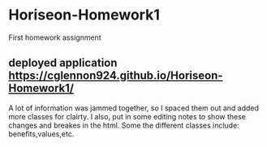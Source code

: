 # Horiseon-Homework1
First homework assignment

## deployed application  https://cglennon924.github.io/Horiseon-Homework1/

A lot of information was jammed together, so I spaced them out and added more classes for clairty. I also, put in some editing notes to show these changes and breakes in the html. Some the different classes include: benefits,values,etc.
